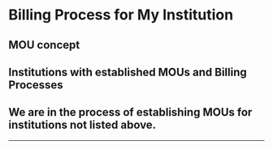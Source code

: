 # Billing Process for My Institution

## MOU concept

## Institutions with established MOUs and Billing Processes

## We are in the process of establishing MOUs for institutions not listed above.

---
